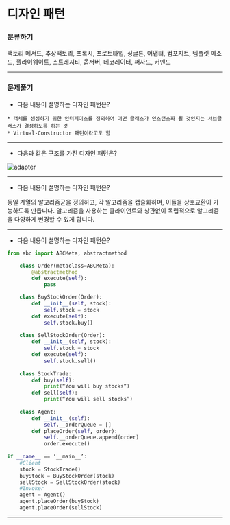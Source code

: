# 디자인 패턴



### 분류하기



팩토리 메서드, 추상팩토리, 프록시, 프로토타입, 싱글톤, 어댑터, 컴포지트,
템플릿 메소드, 플라이웨이트, 스트레지티, 옵저버, 데코레이터, 퍼사드, 커맨드


---



### 문제풀기



* 다음 내용이 설명하는 디자인 패턴은?  

```
* 객체를 생성하기 위한 인터페이스를 정의하여 어떤 클래스가 인스턴스화 될 것인지는 서브클래스가 결정하도록 하는 것
* Virtual-Constructor 패턴이라고도 함
```



---



* 다음과 같은 구조를 가진 디자인 패턴은?

![adapter](https://user-images.githubusercontent.com/75229881/109116194-7c042680-7783-11eb-8b2c-a3d387bc66fe.PNG)

---



* 다음 내용이 설명하는 디자인 패턴은?


동일 계열의 알고리즘군을 정의하고, 각 알고리즘을 캡슐화하며, 이들을 상호교환이 가능하도록 만듭니다. 
알고리즘을 사용하는 클라이언트와 상관없이 독립적으로 알고리즘을 다양하게 변경할 수 있게 합니다.



---

* 다음 내용이 설명하는 디자인 패턴은?

```python
from abc import ABCMeta, abstractmethod

    class Order(metaclass=ABCMeta):
    	@abstractmethod
        def execute(self):
            pass

    class BuyStockOrder(Order):
        def __init__(self, stock):
        	self.stock = stock
        def execute(self):
        	self.stock.buy()
    
    class SellStockOrder(Order):
        def __init__(self, stock):
        	self.stock = stock
        def execute(self):
        	self.stock.sell()
    
    class StockTrade:
        def buy(self):
        	print(“You will buy stocks”)
        def sell(self):
        	print(“You will sell stocks”)
    
    class Agent:
        def __init__(self):
        	self.__orderQueue = []
        def placeOrder(self, order):
        	self.__orderQueue.append(order)
    		order.execute()
    
if __name__ == ‘__main__’:
    #Client
    stock = StockTrade()
    buyStock = BuyStockOrder(stock)
    sellStock = SellStockOrder(stock)
    #Invoker
    agent = Agent()
    agent.placeOrder(buyStock)
    agent.placeOrder(sellStock)
```



---

